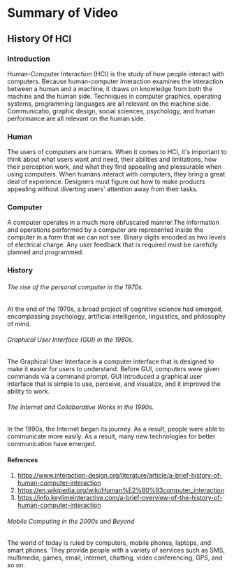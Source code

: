 # Summary of Video

## History Of HCI

### Introduction
    
   Human-Computer Interaction (HCI) is the study of how people interact with computers. Because human-computer interaction examines the interaction between a human and a machine, it draws on knowledge from both the machine and the human side. Techniques in computer graphics, operating systems, programming languages are all relevant on the machine side. Communicatio, graphic design, social sciences, psychology, and human performance are all relevant on the human side.

### Human
   The users of computers are humans. When it comes to HCI, it's important to think about what users want and need, their abilities and limitations, how their perception work, and what they find appealing and pleasurable when using computers. When humans interact with computers, they bring a great deal of experience. Designers must figure out how to make products appealing without diverting users' attention away from their tasks.

### Computer
   A computer operates in a much more obfuscated manner.The information and operations performed by a computer are represented inside the computer in a form that we can not see. Binary digits encoded as two levels of electrical charge. Any user feedback that is required must be carefully planned and programmed.
    
### History
 
###### The rise of the personal computer in the 1970s.

   At the end of the 1970s, a broad project of cognitive science had emerged, encompassing psychology, artificial intelligence, linguistics, and philosophy of mind.


###### Graphical User Interface (GUI) in the 1980s.

   The Graphical User Interface is a computer interface that is designed to make it easier for users to understand. Before GUI, computers were given commands via a command prompt. GUI introduced a graphical user interface that is simple to use, perceive, and visualize, and it improved the ability to work.

###### The Internet and Collaborative Works in the 1990s.

   In the 1990s, the Internet began its journey. As a result, people were able to communicate more easily. As a result, many new technologies for better communication have emerged.
   
#### Refrences

1. https://www.interaction-design.org/literature/article/a-brief-history-of-human-computer-interaction
2. https://en.wikipedia.org/wiki/Human%E2%80%93computer_interaction
3. https://info.keylimeinteractive.com/a-brief-overview-of-the-history-of-human-computer-interaction

 
###### Mobile Computing in the 2000s and Beyond

The world of today is ruled by computers, mobile phones, laptops, and smart phones. They provide people with a variety of services such as SMS, multimedia, games, email, internet, chatting, video conferencing, GPS, and so on.

